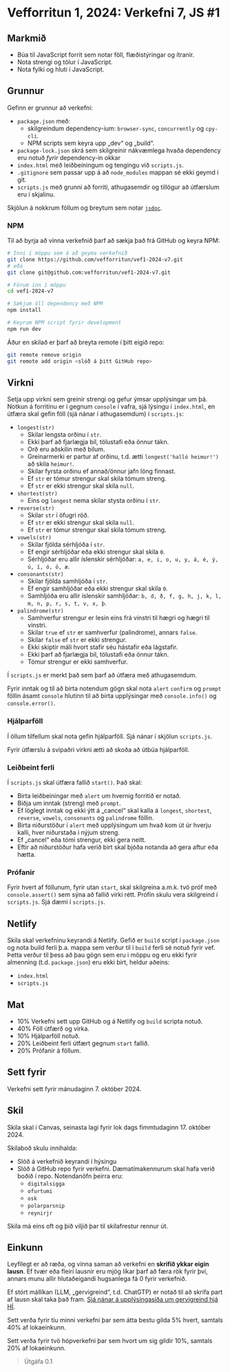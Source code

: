 # Vefforritun 1, 2024: Verkefni 7, JS #1

## Markmið

- Búa til JavaScript forrit sem notar föll, flæðistýringar og ítranir.
- Nota strengi og tölur í JavaScript.
- Nota fylki og hluti í JavaScript.

## Grunnur

Gefinn er grunnur að verkefni:

- `package.json` með:
  - skilgreindum dependency-ium: `browser-sync`, `concurrently` og `cpy-cli`.
  - NPM scripts sem keyra upp „dev“ og „build“.
- `package-lock.json` skrá sem skilgreinir nákvæmlega hvaða dependency eru notuð _fyrir_ dependency-in okkar
- `index.html` með leiðbeiningum og tengingu við `scripts.js`.
- `.gitignore` sem passar upp á að `node_modules` mappan sé ekki geymd í git.
- `scripts.js` með grunni að forriti, athugasemdir og tillögur að útfærslum eru í skjalinu.

Skjölun á nokkrum föllum og breytum sem notar [`jsdoc`](https://jsdoc.app/).

### NPM

Til að byrja að vinna verkefnið þarf að sækja það frá GitHub og keyra NPM:

```bash
# Inni í möppu sem á að geyma verkefnið
git clone https://github.com/vefforritun/vef1-2024-v7.git
# eða
git clone git@github.com:vefforritun/vef1-2024-v7.git

# Förum inn í möppu
cd vef1-2024-v7

# Sækjum öll dependency með NPM
npm install

# Keyrum NPM script fyrir development
npm run dev
```

Áður en skilað er þarf að breyta remote í þitt eigið repo:

```bash
git remote remove origin
git remote add origin <slóð á þitt GitHub repo>
```

## Virkni

Setja upp virkni sem greinir strengi og gefur ýmsar upplýsingar um þá. Notkun á forritinu er í gegnum `console` í vafra, sjá lýsingu í `index.html`, en útfæra skal gefin föll (sjá nánar í athugasemdum) í `scripts.js`:

- `longest(str)`
  - Skilar lengsta orðinu í `str`.
  - Ekki þarf að fjarlægja bil, tölustafi eða önnur tákn.
  - Orð eru aðskilin með bilum.
  - Greinarmerki er partur af orðinu, t.d. ætti `longest('halló heimur!')` að skila `heimur!`.
  - Skilar fyrsta orðinu ef annað/önnur jafn löng finnast.
  - Ef `str` er tómur strengur skal skila tómum streng.
  - Ef `str` er ekki strengur skal skila `null`.
- `shortest(str)`
  - Eins og `longest` nema skilar stysta orðinu í `str`.
- `reverse(str)`
  - Skilar `str` í öfugri röð.
  - Ef `str` er ekki strengur skal skila `null`.
  - Ef `str` er tómur strengur skal skila tómum streng.
- `vowels(str)`
  - Skilar fjölda sérhljóða í `str`.
  - Ef engir sérhljóðar eða ekki strengur skal skila `0`.
  - Sérhljóðar eru allir íslenskir sérhljóðar: `a, e, i, o, u, y, á, é, ý, ú, í, ó, ö, æ`.
- `consonants(str)`
  - Skilar fjölda samhljóða í `str`.
  - Ef engir samhljóðar eða ekki strengur skal skila `0`.
  - Samhljóða eru allir íslenskir samhljóðar: `b, d, ð, f, g, h, j, k, l, m, n, p, r, s, t, v, x, þ`.
- `palindrome(str)`
  - Samhverfur strengur er lesin eins frá vinstri til hægri og hægri til vinstri.
  - Skilar `true` ef `str` er samhverfur (palindrome), annars `false`.
  - Skilar `false` ef `str` er ekki strengur.
  - Ekki skiptir máli hvort stafir séu hástafir eða lágstafir.
  - Ekki þarf að fjarlægja bil, tölustafi eða önnur tákn.
  - Tómur strengur er ekki samhverfur.

Í `scripts.js` er merkt það sem þarf að útfæra með athugasemdum.

Fyrir inntak og til að birta notendum gögn skal nota `alert` `confirm` og `prompt` föllin ásamt `console` hlutinn til að birta upplýsingar með `console.info()` og `console.error()`.

### Hjálparföll

Í öllum tilfellum skal nota gefin hjálparföll. Sjá nánar í skjölun `scripts.js`.

Fyrir útfærslu á svipaðri virkni ætti að skoða að útbúa hjálparföll.

### Leiðbeint ferli

Í `scripts.js` skal útfæra fallið `start()`. Það skal:

- Birta leiðbeiningar með `alert` um hvernig forritið er notað.
- Biðja um inntak (streng) með `prompt`.
- Ef löglegt inntak og ekki ýtt á „cancel“ skal kalla á `longest`, `shortest`, `reverse`, `vowels`, `consonants` og `palindrome` föllin.
- Birta niðurstöður í `alert` með upplýsingum um hvað kom út úr hverju kalli, hver niðurstaða i nýjum streng.
- Ef „cancel“ eða tómi strengur, ekki gera neitt.
- Eftir að niðurstöður hafa verið birt skal bjóða notanda að gera aftur eða hætta.

### Prófanir

Fyrir hvert af föllunum, fyrir utan `start`, skal skilgreina a.m.k. tvö próf með `console.assert()` sem sýna að fallið virki rétt. Prófin skulu vera skilgreind í `scripts.js`. Sjá dæmi í `scripts.js`.

## Netlify

Skila skal verkefninu keyrandi á Netlify. Gefið er `build` script í `package.json` og nota build ferli þ.a. mappa sem verður til í `build` ferli sé notuð fyrir vef. Þetta verður til þess að þau gögn sem eru i möppu og eru ekki fyrir almenning (t.d. `package.json`) eru ekki birt, heldur aðeins:

- `index.html`
- `scripts.js`

## Mat

- 10% Verkefni sett upp GitHub og á Netlify og `build` scripta notuð.
- 40% Föll útfærð og virka.
- 10% Hjálparföll notuð.
- 20% Leiðbeint ferli útfært gegnum `start` fallið.
- 20% Prófanir á föllum.

## Sett fyrir

Verkefni sett fyrir mánudaginn 7. október 2024.

## Skil

Skila skal í Canvas, seinasta lagi fyrir lok dags fimmtudaginn 17. október 2024.

Skilaboð skulu innihalda:

- Slóð á verkefnið keyrandi í hýsingu
- Slóð á GitHub repo fyrir verkefni. Dæmatímakennurum skal hafa verið boðið í repo. Notendanöfn þeirra eru:
  - `digitalsigga`
  - `ofurtumi`
  - `osk`
  - `polarparsnip`
  - `reynirjr`

Skila má eins oft og þið viljið þar til skilafrestur rennur út.

## Einkunn

Leyfilegt er að ræða, og vinna saman að verkefni en **skrifið ykkar eigin lausn**. Ef tvær eða fleiri lausnir eru mjög líkar þarf að færa rök fyrir því, annars munu allir hlutaðeigandi hugsanlega fá 0 fyrir verkefnið.

Ef stórt mállíkan (LLM, „gervigreind“, t.d. ChatGTP) er notað til að skrifa part af lausn skal taka það fram. [Sjá nánar á upplýsingasíða um gervigreind hjá HÍ](https://gervigreind.hi.is/).

Sett verða fyrir tíu minni verkefni þar sem átta bestu gilda 5% hvert, samtals 40% af lokaeinkunn.

Sett verða fyrir tvö hópverkefni þar sem hvort um sig gildir 10%, samtals 20% af lokaeinkunn.

> Útgáfa 0.1
